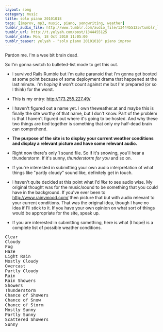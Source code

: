 ```yaml
---
layout: song
category: music
title: solo piano 20101018
tags: [improv, mp3, music, piano, songwriting, weather]
tumblr_audio_file: http://www.tumblr.com/audio_file/1344455125/tumblr_lahu0clLEh1qzo4ep
tumblr_url: http://t.yelyah.com/post/1344455125
tumblr_date: Mon, 18 Oct 2010 11:05:00
tumblr_teaser: yelyah - "solo piano 20101018" piano improv
---
```

Pardon me. I'm a wee bit brain dead.

So I'm gonna switch to bulleted-list mode to get this out.

* I survived Rails Rumble but I'm quite paranoid that I'm gonna get booted at some point because of some deployment drama that happened at the last minute. I'm *hoping* it won't count against me but I'm prepared (or so I think) for the worst.

* This is my entry: http://173.255.227.49/

* I haven't figured out a name yet. I own theweather.at and maybe this is finally the site worthy of that name, but I don't know. Part of the problem is that I haven't figured out where it's going to be hosted. And why these two things are tied together is something that only *my* half-dead brain can comprehend.

* **The purpose of the site is to display your current weather conditions and display a relevant picture and have some relevant audio.**

* Right now there's only 1 sound file. So if it's snowing, you'll hear a thunderstorm. If it's sunny, *thunderstorm for you* and so on.

* If you're interested in submitting your own audio interpretation of what things like "partly cloudy" sound like, definitely get in touch.

* I haven't quite decided at this point what I'd *like* to see audio wise. My original thought was for the music/sound to be something that you could have in the background. If you've ever been to http://www.rainymood.com/ then picture that but with audio relevant to your current conditions. That was the original idea, though I have no idea if I'll stick to it. If you have your own opinion on what sort of things would be appropriate for the site, speak up.

* If you are interested in submitting something, here is what (I hope) is a complete list of possible weather conditions.

<pre>
Clear 
Cloudy 
Fog
Haze 
Light Rain
Mostly Cloudy 
Overcast 
Partly Cloudy
Rain 
Rain Showers 
Showers
Thunderstorm 
Chance of Showers 
Chance of Snow 
Chance of Storm 
Mostly Sunny
Partly Sunny 
Scattered Showers 
Sunny
</pre>
